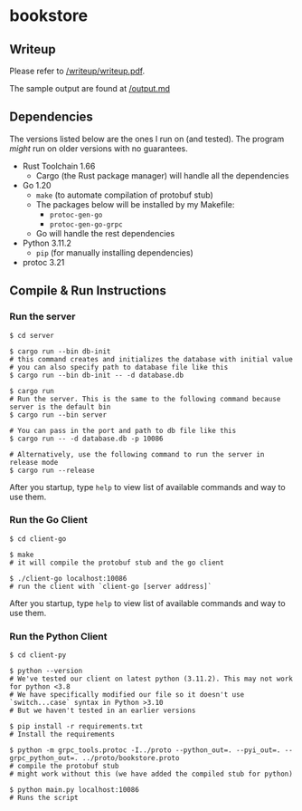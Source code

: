 bookstore
======

## Writeup

Please refer to [/writeup/writeup.pdf](/writeup/writeup.pdf).

The sample output are found at [/output.md](/output.md)

## Dependencies

The versions listed below are the ones I run on (and tested).
The program *might* run on older versions with no guarantees.

- Rust Toolchain 1.66
  - Cargo (the Rust package manager) will handle all the dependencies
- Go 1.20
  - `make` (to automate compilation of protobuf stub)
  - The packages below will be installed by my Makefile:
    - `protoc-gen-go`
    - `protoc-gen-go-grpc`
  - Go will handle the rest dependencies
- Python 3.11.2
  - `pip` (for manually installing dependencies)
- protoc 3.21


## Compile & Run Instructions

### Run the server

```shell
$ cd server

$ cargo run --bin db-init
# this command creates and initializes the database with initial value
# you can also specify path to database file like this
$ cargo run --bin db-init -- -d database.db

$ cargo run
# Run the server. This is the same to the following command because server is the default bin
$ cargo run --bin server

# You can pass in the port and path to db file like this
$ cargo run -- -d database.db -p 10086

# Alternatively, use the following command to run the server in release mode
$ cargo run --release
```

After you startup, type `help` to view list of available commands and way to use them.

### Run the Go Client

```shell
$ cd client-go

$ make
# it will compile the protobuf stub and the go client

$ ./client-go localhost:10086
# run the client with `client-go [server address]`
```

After you startup, type `help` to view list of available commands and way to use them.

### Run the Python Client

```shell
$ cd client-py

$ python --version
# We've tested our client on latest python (3.11.2). This may not work for python <3.8
# We have specifically modified our file so it doesn't use `switch...case` syntax in Python >3.10
# But we haven't tested in an earlier versions

$ pip install -r requirements.txt
# Install the requirements

$ python -m grpc_tools.protoc -I../proto --python_out=. --pyi_out=. --grpc_python_out=. ../proto/bookstore.proto
# compile the protobuf stub
# might work without this (we have added the compiled stub for python)

$ python main.py localhost:10086
# Runs the script
```

